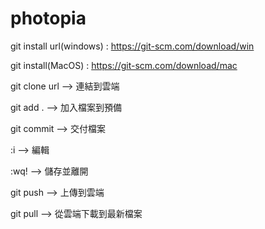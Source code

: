 # photopia

git install url(windows) : https://git-scm.com/download/win

git install(MacOS) : https://git-scm.com/download/mac

git clone url --> 連結到雲端

git add . --> 加入檔案到預備

git commit --> 交付檔案

:i --> 編輯

:wq! --> 儲存並離開

git push --> 上傳到雲端

git pull --> 從雲端下載到最新檔案

